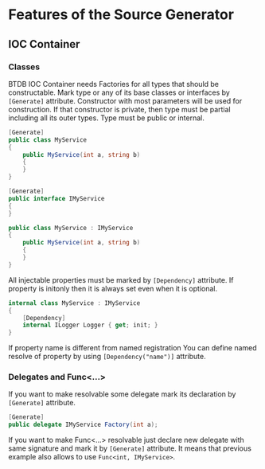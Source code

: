 # Features of the Source Generator

## IOC Container

### Classes

BTDB IOC Container needs Factories for all types that should be constructable.
Mark type or any of its base classes or interfaces by `[Generate]` attribute.
Constructor with most parameters will be used for construction.
If that constructor is private, then type must be partial including all its outer types.
Type must be public or internal.

```csharp
[Generate]
public class MyService
{
    public MyService(int a, string b)
    {
    }
}
```

```csharp
[Generate]
public interface IMyService
{
}

public class MyService : IMyService
{
    public MyService(int a, string b)
    {
    }
}
```

All injectable properties must be marked by `[Dependency]` attribute. If property is initonly then it is always set even when it is optional.

```csharp
internal class MyService : IMyService
{
    [Dependency]
    internal ILogger Logger { get; init; }
}
```

If property name is different from named registration You can define named resolve of property by using `[Dependency("name")]` attribute.

### Delegates and Func<...>

If you want to make resolvable some delegate mark its declaration by `[Generate]` attribute.

```csharp
[Generate]
public delegate IMyService Factory(int a);
```

If you want to make Func<...> resolvable just declare new delegate with same signature and mark it by `[Generate]` attribute.
It means that previous example also allows to use `Func<int, IMyService>`.

